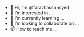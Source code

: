 - 👋 Hi, I’m @farazhassansyed
- 👀 I’m interested in ...
- 🌱 I’m currently learning ...
- 💞️ I’m looking to collaborate on ...
- 📫 How to reach me ...

<!---
farazhassansyed/farazhassansyed is a ✨ special ✨ repository because its `README.md` (this file) appears on your GitHub profile.
You can click the Preview link to take a look at your changes.
--->
